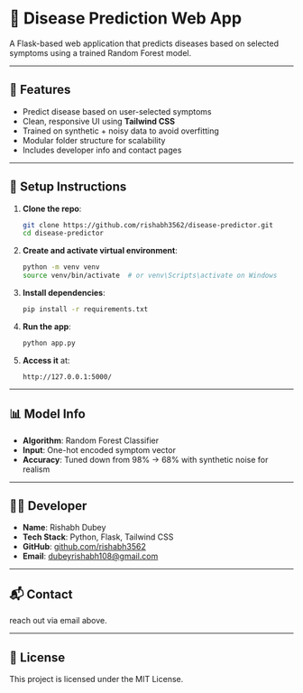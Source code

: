 # 🧠 Disease Prediction Web App

A Flask-based web application that predicts diseases based on selected symptoms using a trained Random Forest model.

---

## 🚀 Features

* Predict disease based on user-selected symptoms
* Clean, responsive UI using **Tailwind CSS**
* Trained on synthetic + noisy data to avoid overfitting
* Modular folder structure for scalability
* Includes developer info and contact pages

---

## 🔧 Setup Instructions

1. **Clone the repo**:

   ```bash
   git clone https://github.com/rishabh3562/disease-predictor.git
   cd disease-predictor
   ```

2. **Create and activate virtual environment**:

   ```bash
   python -m venv venv
   source venv/bin/activate  # or venv\Scripts\activate on Windows
   ```

3. **Install dependencies**:

   ```bash
   pip install -r requirements.txt
   ```

4. **Run the app**:

   ```bash
   python app.py
   ```

5. **Access it** at:

   ```
   http://127.0.0.1:5000/
   ```

---

## 📊 Model Info

* **Algorithm**: Random Forest Classifier
* **Input**: One-hot encoded symptom vector
* **Accuracy**: Tuned down from 98% → 68% with synthetic noise for realism

---

## 👨‍💻 Developer

* **Name**: Rishabh Dubey
* **Tech Stack**: Python, Flask, Tailwind CSS
* **GitHub**: [github.com/rishabh3562](https://github.com/rishabh3562)
* **Email**: [dubeyrishabh108@gmail.com](mailto:dubeyrishabh108@gmail.com)

---

## 📬 Contact

reach out via email above.

---

## 📄 License

This project is licensed under the MIT License.
